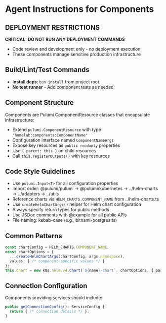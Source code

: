 # Agent Instructions for Components

## DEPLOYMENT RESTRICTIONS
**CRITICAL: DO NOT RUN ANY DEPLOYMENT COMMANDS**
- Code review and development only - no deployment execution
- These components manage sensitive production infrastructure

## Build/Lint/Test Commands
- **Install deps**: `bun install` from project root
- **No test runner** - Add component tests as needed

## Component Structure
Components are Pulumi ComponentResource classes that encapsulate infrastructure:
- Extend `pulumi.ComponentResource` with type `"homelab:components:ComponentName"`
- Configuration interface named `ComponentNameArgs`
- Expose key resources as `public readonly` properties
- Use `{ parent: this }` on child resources
- Call `this.registerOutputs()` with key resources

## Code Style Guidelines
- Use `pulumi.Input<T>` for all configuration properties
- Import order: @pulumi/pulumi → @pulumi/kubernetes → ../helm-charts → ../adapters → ../utils
- Reference charts via `HELM_CHARTS.COMPONENT_NAME` from ../helm-charts.ts
- Use `createHelmChartArgs()` helper for Helm chart configuration
- Always specify return types for public methods
- Use JSDoc comments with @example for all public APIs
- File naming: kebab-case (e.g., bitnami-postgres.ts)

## Common Patterns
```typescript
const chartConfig = HELM_CHARTS.COMPONENT_NAME;
const chartOptions = {
  ...createHelmChartArgs(chartConfig, args.namespace),
  values: { /* component-specific values */ }
};
this.chart = new k8s.helm.v4.Chart(`${name}-chart`, chartOptions, { parent: this });
```

## Connection Configuration
Components providing services should include:
```typescript
public getConnectionConfig(): ServiceConfig {
  return { /* connection details */ };
}
```